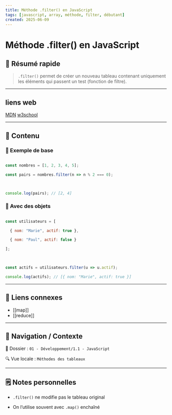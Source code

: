 ```yaml
---
title: Méthode .filter() en JavaScript
tags: [javascript, array, méthode, filter, débutant]
created: 2025-06-09
---
```


# Méthode .filter() en JavaScript  

## 🧠 Résumé rapide  

> `.filter()` permet de créer un nouveau tableau contenant uniquement les éléments qui passent un test (fonction de filtre).

---

## liens web

[MDN](https://developer.mozilla.org/fr/docs/Web/JavaScript/Reference/Global_Objects/Array/filter)
[w3school]()

---

## 📌 Contenu

### 📍 Exemple de base

```js

const nombres = [1, 2, 3, 4, 5];

const pairs = nombres.filter(n => n % 2 === 0);

  

console.log(pairs); // [2, 4]

```

### 📍 Avec des objets

```js

const utilisateurs = [

  { nom: "Marie", actif: true },

  { nom: "Paul", actif: false }

];

  

const actifs = utilisateurs.filter(u => u.actif);

console.log(actifs); // [{ nom: "Marie", actif: true }]

```

---

## 🔗 Liens connexes

- [[map]]
- [[reduce]]

---

## 🧭 Navigation / Contexte

📂 Dossier : `01 - Développement/1.1 - JavaScript`  

🔍 Vue locale : `Méthodes des tableaux`

  

---

  

## 🗒️ Notes personnelles

  

- `.filter()` ne modifie pas le tableau original

- On l’utilise souvent avec `.map()` enchaîné